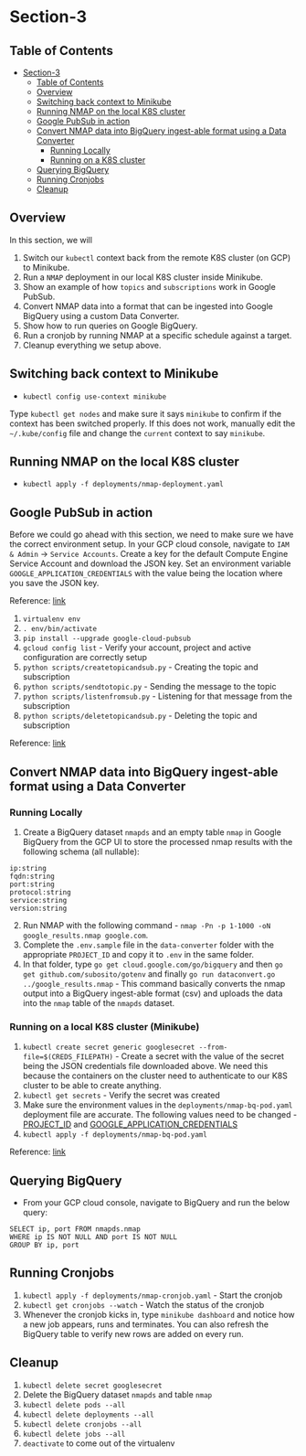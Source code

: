 # Section-3

## Table of Contents

<!-- TOC -->

- [Section-3](#section-3)
    - [Table of Contents](#table-of-contents)
    - [Overview](#overview)
    - [Switching back context to Minikube](#switching-back-context-to-minikube)
    - [Running NMAP on the local K8S cluster](#running-nmap-on-the-local-k8s-cluster)
    - [Google PubSub in action](#google-pubsub-in-action)
    - [Convert NMAP data into BigQuery ingest-able format using a Data Converter](#convert-nmap-data-into-bigquery-ingest-able-format-using-a-data-converter)
        - [Running Locally](#running-locally)
        - [Running on a K8S cluster](#running-on-a-k8s-cluster)
    - [Querying BigQuery](#querying-bigquery)
    - [Running Cronjobs](#running-cronjobs)
    - [Cleanup](#cleanup)

<!-- /TOC -->

## Overview
In this section, we will
1. Switch our `kubectl` context back from the remote K8S cluster (on GCP) to Minikube.
2. Run a `NMAP` deployment in our local K8S cluster inside Minikube.
3. Show an example of how `topics` and `subscriptions` work in Google PubSub.
4. Convert NMAP data into a format that can be ingested into Google BigQuery using a custom Data Converter.
5. Show how to run queries on Google BigQuery.
6. Run a cronjob by running NMAP at a specific schedule against a target.
7. Cleanup everything we setup above.


## Switching back context to Minikube

* `kubectl config use-context minikube`

Type `kubectl get nodes` and make sure it says `minikube` to confirm if the context has been switched properly. If this does not work, manually edit the `~/.kube/config` file and change the `current` context to say `minikube`.

## Running NMAP on the local K8S cluster

* `kubectl apply -f deployments/nmap-deployment.yaml`

## Google PubSub in action
Before we could go ahead with this section, we need to make sure we have the correct environment setup. In your GCP cloud console, navigate to `IAM & Admin` -> `Service Accounts`. Create a key for the default Compute Engine Service Account and download the JSON key. Set an environment variable `GOOGLE_APPLICATION_CREDENTIALS` with the value being the location where you save the JSON key.

Reference: [link](https://developers.google.com/identity/protocols/application-default-credentials)

1. `virtualenv env`
2. `. env/bin/activate`
3. `pip install --upgrade google-cloud-pubsub`
4. `gcloud config list` - Verify your account, project and active configuration are correctly setup
5. `python scripts/createtopicandsub.py` - Creating the topic and subscription
6. `python scripts/sendtotopic.py` - Sending the message to the topic
7. `python scripts/listenfromsub.py` - Listening for that message from the subscription
8. `python scripts/deletetopicandsub.py` - Deleting the topic and subscription

Reference: [link](https://cloud.google.com/pubsub/docs/reference/libraries#client-libraries-install-python)

## Convert NMAP data into BigQuery ingest-able format using a Data Converter

### Running Locally
1. Create a BigQuery dataset `nmapds` and an empty table `nmap` in Google BigQuery from the GCP UI to store the processed nmap results with the following schema (all nullable):
```
ip:string
fqdn:string
port:string
protocol:string
service:string
version:string
```
2. Run NMAP with the following command - `nmap -Pn -p 1-1000 -oN google_results.nmap google.com`.
3. Complete the `.env.sample` file in the `data-converter` folder with the appropriate `PROJECT_ID` and copy it to `.env` in the same folder.
4. In that folder, type `go get cloud.google.com/go/bigquery` and then `go get github.com/subosito/gotenv` and finally `go run dataconvert.go ../google_results.nmap` - This command basically converts the nmap output into a BigQuery ingest-able format (csv) and uploads the data into the `nmap` table of the `nmapds` dataset.

### Running on a local K8S cluster (Minikube)
1. `kubectl create secret generic googlesecret --from-file=$(CREDS_FILEPATH)` - Create a secret with the value of the secret being the JSON credentials file downloaded above. We need this because the containers on the cluster need to authenticate to our K8S cluster to be able to create anything.
2. `kubectl get secrets` - Verify the secret was created
3. Make sure the environment values in the `deployments/nmap-bq-pod.yaml` deployment file are accurate. The following values need to be changed - [PROJECT_ID](https://github.com/devsecops/defcon-workshop/blob/master/section-3/deployments/nmap-bq-pod.yaml#L14) and [GOOGLE_APPLICATION_CREDENTIALS](https://github.com/devsecops/defcon-workshop/blob/master/section-3/deployments/nmap-bq-pod.yaml#L20)
4. `kubectl apply -f deployments/nmap-bq-pod.yaml`

Reference: [link](https://github.com/maaaaz/nmaptocsv)


## Querying BigQuery

* From your GCP cloud console, navigate to BigQuery and run the below query:
```
SELECT ip, port FROM nmapds.nmap
WHERE ip IS NOT NULL AND port IS NOT NULL
GROUP BY ip, port
```

## Running Cronjobs

1. `kubectl apply -f deployments/nmap-cronjob.yaml` - Start the cronjob
2. `kubectl get cronjobs --watch` - Watch the status of the cronjob
3. Whenever the cronjob kicks in, type `minikube dashboard` and notice how a new job appears, runs and terminates. You can also refresh the BigQuery table to verify new rows are added on every run.

## Cleanup
1. `kubectl delete secret googlesecret`
2. Delete the BigQuery dataset `nmapds` and table `nmap`
3. `kubectl delete pods --all`
4. `kubectl delete deployments --all`
5. `kubectl delete cronjobs --all`
6. `kubectl delete jobs --all`
7. `deactivate` to come out of the virtualenv
